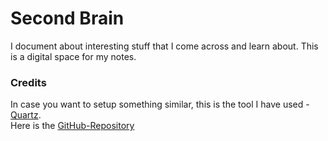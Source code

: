# Second Brain

I document about interesting stuff that I come across and learn about. This is a digital space for my notes.  

### Credits  
In case you want to setup something similar, this is the tool I have used - [Quartz](https://quartz.jzhao.xyz/).  
Here is the [GitHub-Repository](https://github.com/jackyzha0/quartz)
